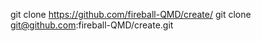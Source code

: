 git clone https://github.com/fireball-QMD/create/
git clone git@github.com:fireball-QMD/create.git

